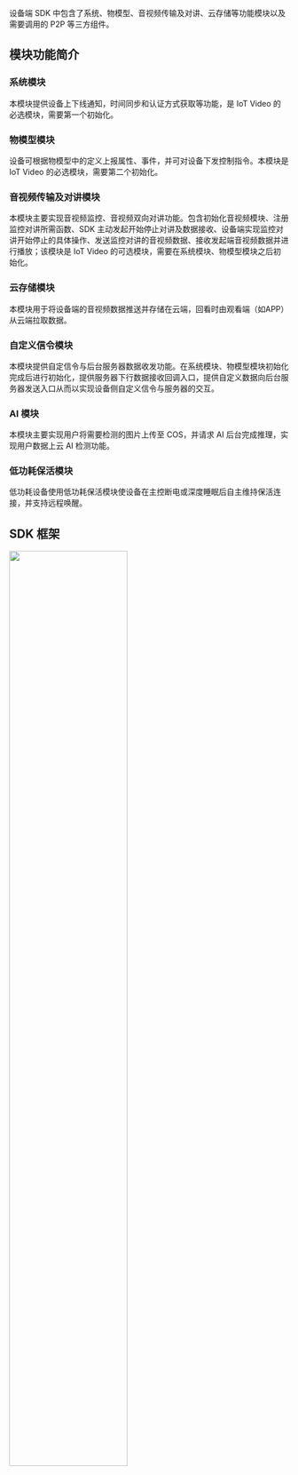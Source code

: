 

设备端 SDK 中包含了系统、物模型、音视频传输及对讲、云存储等功能模块以及需要调用的 P2P 等三方组件。

## 模块功能简介

### 系统模块

本模块提供设备上下线通知，时间同步和认证方式获取等功能，是 IoT Video 的必选模块，需要第一个初始化。

### 物模型模块

设备可根据物模型中的定义上报属性、事件，并可对设备下发控制指令。本模块是 IoT Video 的必选模块，需要第二个初始化。

### 音视频传输及对讲模块

本模块主要实现音视频监控、音视频双向对讲功能。包含初始化音视频模块、注册监控对讲所需函数、SDK 主动发起开始停止对讲及数据接收、设备端实现监控对讲开始停止的具体操作、发送监控对讲的音视频数据、接收发起端音视频数据并进行播放；该模块是 IoT Video 的可选模块，需要在系统模块、物模型模块之后初始化。

### 云存储模块

本模块用于将设备端的音视频数据推送并存储在云端，回看时由观看端（如APP）从云端拉取数据。

### 自定义信令模块

本模块提供自定信令与后台服务器数据收发功能。在系统模块、物模型模块初始化完成后进行初始化，提供服务器下行数据接收回调入口，提供自定义数据向后台服务器发送入口从而以实现设备侧自定义信令与服务器的交互。

### AI 模块

本模块主要实现用户将需要检测的图片上传至 COS，并请求 AI 后台完成推理，实现用户数据上云 AI 检测功能。

### 低功耗保活模块

低功耗设备使用低功耗保活模块使设备在主控断电或深度睡眠后自主维持保活连接，并支持远程唤醒。

## SDK 框架
<img src="https://qcloudimg.tencent-cloud.cn/raw/d40fe5885ceb9f46706a3da41721a28c.png" width="65%">
